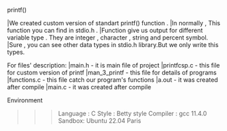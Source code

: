 printf()

|We created custom version of standart printf() function .
|In normally , This function you can find in stdio.h .
|Function give us output for different variable type . They are integer , character , string and percent symbol.
|Sure , you can see other data types in stdio.h library.But we only write this types.


For files' description:
|main.h - it is main file of project
|printfcsp.c - this file for custom version of printf
|man_3_printf - this file for details of programs 
|functions.c - this file catch our program's  functions
|a.out - it was created after compile 
|main.c - it was created after compile

Environment 
>>>Language : C
>>>Style : Betty style
>>>Compiler : gcc 11.4.0
>>>Sandbox: Ubuntu 22.04 Paris
